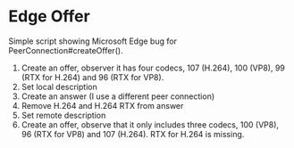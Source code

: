 Edge Offer
==========

Simple script showing Microsoft Edge bug for PeerConnection#createOffer().
1. Create an offer, observer it has four codecs, 107 (H.264), 100 (VP8), 99 (RTX for H.264) and 96 (RTX for VP8).
2. Set local description
3. Create an answer (I use a different peer connection)
4. Remove H.264 and H.264 RTX from answer
5. Set remote description
6. Create an offer, observe that it only includes three codecs, 100 (VP8), 96 (RTX for VP8) and 107 (H.264). RTX for H.264 is missing.
